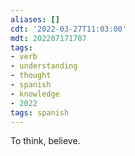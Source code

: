```yaml
---
aliases: []
cdt: '2022-03-27T11:03:00'
mdt: 202207171707
tags:
- verb
- understanding
- thought
- spanish
- knowledge
- 2022
tags: spanish
---
```


To think, believe.